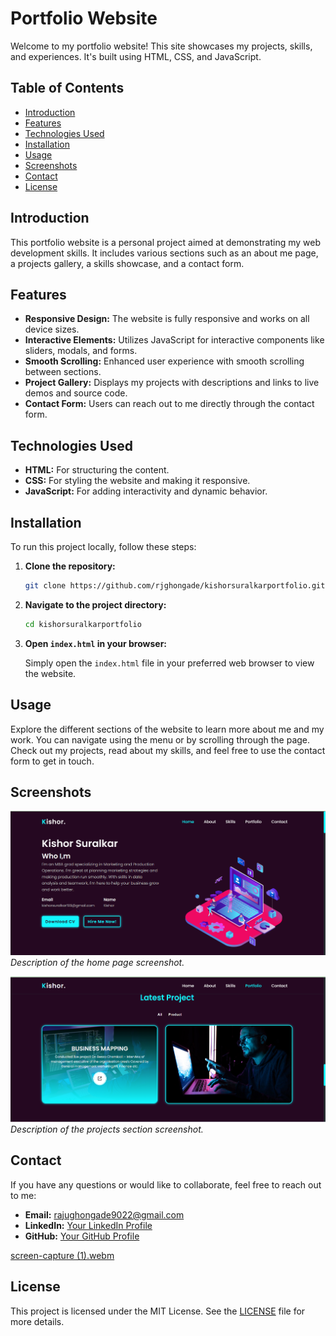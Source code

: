 # Portfolio Website

Welcome to my portfolio website! This site showcases my projects, skills, and experiences. It's built using HTML, CSS, and JavaScript.

## Table of Contents

- [Introduction](#introduction)
- [Features](#features)
- [Technologies Used](#technologies-used)
- [Installation](#installation)
- [Usage](#usage)
- [Screenshots](#screenshots)
- [Contact](#contact)
- [License](#license)

## Introduction

This portfolio website is a personal project aimed at demonstrating my web development skills. It includes various sections such as an about me page, a projects gallery, a skills showcase, and a contact form.

## Features

- **Responsive Design:** The website is fully responsive and works on all device sizes.
- **Interactive Elements:** Utilizes JavaScript for interactive components like sliders, modals, and forms.
- **Smooth Scrolling:** Enhanced user experience with smooth scrolling between sections.
- **Project Gallery:** Displays my projects with descriptions and links to live demos and source code.
- **Contact Form:** Users can reach out to me directly through the contact form.

## Technologies Used

- **HTML:** For structuring the content.
- **CSS:** For styling the website and making it responsive.
- **JavaScript:** For adding interactivity and dynamic behavior.

## Installation

To run this project locally, follow these steps:

1. **Clone the repository:**

    ```bash
    git clone https://github.com/rjghongade/kishorsuralkarportfolio.git
    ```

2. **Navigate to the project directory:**

    ```bash
    cd kishorsuralkarportfolio
    ```

3. **Open `index.html` in your browser:**

    Simply open the `index.html` file in your preferred web browser to view the website.

## Usage

Explore the different sections of the website to learn more about me and my work. You can navigate using the menu or by scrolling through the page. Check out my projects, read about my skills, and feel free to use the contact form to get in touch.

## Screenshots

![Home Page](home.png)
*Description of the home page screenshot.*

![Projects Section](project.png)
*Description of the projects section screenshot.*

## Contact

If you have any questions or would like to collaborate, feel free to reach out to me:

- **Email:** rajughongade9022@gmail.com
- **LinkedIn:** [Your LinkedIn Profile](https://www.linkedin.com/in/rajendra-ghongade-07b337259/)
- **GitHub:** [Your GitHub Profile](https://github.com/rjghongade)

[screen-capture (1).webm](https://github.com/rjghongade/kishorsuralkarportfolio/assets/105046011/c04988a9-e93b-4f8e-a53d-12a3bdd7f035)

## License

This project is licensed under the MIT License. See the [LICENSE](LICENSE) file for more details.
